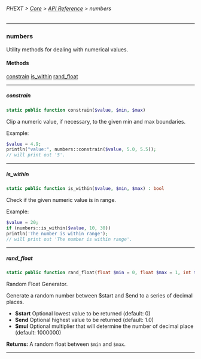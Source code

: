 ###### PHEXT > [Core](../README.md) > [API Reference](index.md) > numbers
------
### numbers
Utility methods for dealing with numerical values.
#### Methods
[constrain](#constrain)
[is_within](#is_within)
[rand_float](#rand_float)

------
##### constrain
```php
static public function constrain($value, $min, $max) 
```
Clip a numeric value, if necessary, to the given min and max boundaries.

Example:

``` php
$value = 4.9;
println("value:", numbers::constrain($value, 5.0, 5.5));
// will print out '5'.
```


------
##### is_within
```php
static public function is_within($value, $min, $max) : bool
```
Check if the given numeric value is in range.

Example:

``` php
$value = 20;
if (numbers::is_within($value, 10, 30))
println('The number is within range');
// will print out 'The number is within range'.
```


------
##### rand_float
```php
static public function rand_float(float $min = 0, float $max = 1, int $mul = 1000000) : float
```
Random Float Generator.

Generate a random number between $start and $end to a series of decimal places.

- **$start** Optional lowest value to be returned (default: 0)
- **$end** Optional highest value to be returned (default: 1.0)
- **$mul** Optional multiplier that will determine the number of decimal place (default: 1000000)

**Returns:**  A random float between `$min` and `$max`.


------
